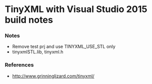 # TinyXML with Visual Studio 2015 build notes

### Notes

  - Remove test prj and use TINYXML_USE_STL only
  - tinyxmlSTL.lib, tinyxml.h

###  
  

### References

  - http://www.grinninglizard.com/tinyxml/